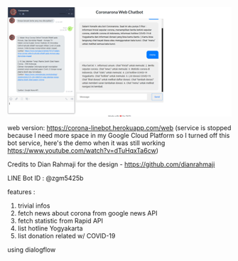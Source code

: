 ![Screenshot](https://github.com/wildanpurnomo/coronarona/blob/master/public/assets/img/ss.PNG)


web version: https://corona-linebot.herokuapp.com/web (service is stopped because I need more space in my Google Cloud Platform so I turned off this bot service, here's the demo when it was still working https://www.youtube.com/watch?v=dTuHqxTa6cw)

Credits to Dian Rahmaji for the design - https://github.com/dianrahmaji

LINE Bot ID : @zgm5425b

features :
1. trivial infos
2. fetch news about corona from google news API
3. fetch statistic from Rapid API
4. list hotline Yogyakarta
5. list donation related w/ COVID-19

using dialogflow
